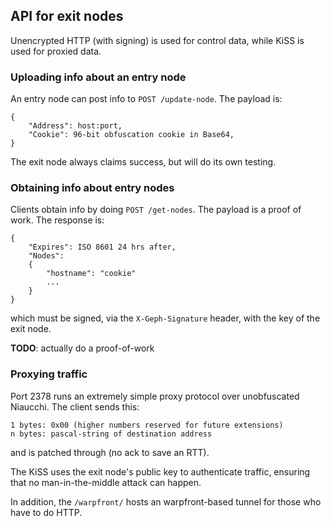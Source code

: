 ## API for exit nodes

Unencrypted HTTP (with signing) is used for control data, while KiSS is used for proxied data.

### Uploading info about an entry node

An entry node can post info to `POST /update-node`. The payload is:

    {
        "Address": host:port,
        "Cookie": 96-bit obfuscation cookie in Base64,
    }

The exit node always claims success, but will do its own testing.

### Obtaining info about entry nodes

Clients obtain info by doing `POST /get-nodes`. The payload is a proof of work. The response is:

    {
        "Expires": ISO 8601 24 hrs after,
        "Nodes":
        {
            "hostname": "cookie"
            ...
        }
    }

which must be signed, via the `X-Geph-Signature` header, with the key of the exit node.

**TODO**: actually do a proof-of-work

### Proxying traffic

Port 2378 runs an extremely simple proxy protocol over unobfuscated Niaucchi. The client sends this:

    1 bytes: 0x00 (higher numbers reserved for future extensions)
    n bytes: pascal-string of destination address

and is patched through (no ack to save an RTT).

The KiSS uses the exit node's public key to authenticate traffic, ensuring that no man-in-the-middle attack can happen.

In addition, the `/warpfront/` hosts an warpfront-based tunnel for those who have to do HTTP.
